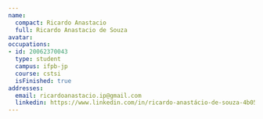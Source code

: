 ```yaml
---
name:
  compact: Ricardo Anastacio
  full: Ricardo Anastacio de Souza
avatar:
occupations:
- id: 20062370043
  type: student
  campus: ifpb-jp
  course: cstsi
  isFinished: true
addresses:
  email: ricardoanastacio.ip@gmail.com
  linkedin: https://www.linkedin.com/in/ricardo-anastácio-de-souza-4b055584/
---
```

